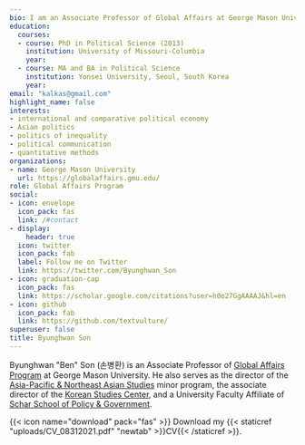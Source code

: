 ```yaml
---
bio: I am an Associate Professor of Global Affairs at George Mason University (Fairfax, VA).
education:
  courses:
  - course: PhD in Political Science (2013)
    institution: University of Missouri-Columbia
    year:
  - course: MA and BA in Political Science
    institution: Yonsei University, Seoul, South Korea
    year: 
email: "kalkas@gmail.com"
highlight_name: false
interests:
- international and comparative political economy
- Asian politics
- politics of inequality
- political communication
- quantitative methods
organizations:
- name: George Mason University 
  url: https://globalaffairs.gmu.edu/
role: Global Affairs Program
social:
- icon: envelope
  icon_pack: fas
  link: /#contact
- display:
    header: true
  icon: twitter
  icon_pack: fab
  label: Follow me on Twitter
  link: https://twitter.com/Byunghwan_Son
- icon: graduation-cap
  icon_pack: fas
  link: https://scholar.google.com/citations?user=h0o27GgAAAAJ&hl=en
- icon: github
  icon_pack: fab
  link: https://github.com/textvulture/
superuser: false
title: Byunghwan Son
---
```

Byunghwan "Ben" Son (손병환) is an Associate Professor of [Global Affairs Program](https://globalaffairs.gmu.edu/) at George Mason University. He also serves as the director of the [Asia-Pacific & Northeast Asian Studies](https://global.gmu.edu/programs/LA-MINOR-LA-APNS) minor program, the associate director of the [Korean Studies Center](https://koreanstudiescenter.gmu.edu/), and a University Faculty Affiliate of [Schar School of Policy & Government](https://schar.gmu.edu/).

{{< icon name="download" pack="fas" >}} Download my {{< staticref "uploads/CV_08312021.pdf" "newtab" >}}CV{{< /staticref >}}.
